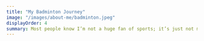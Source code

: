 ```yaml
---
title: "My Badminton Journey"
image: "/images/about-me/badminton.jpeg"
displayOrder: 4
summary: Most people know I’m not a huge fan of sports; it’s just not my thing. The only exception? Badminton. It’s a (relatively) simple game to learn, but really hard to master, punishing even the smallest mistakes. What hooked me even more, though, is that my parents play too, whcch meant a great excuse to spend time with them. That’s why I love it :D
---
```

